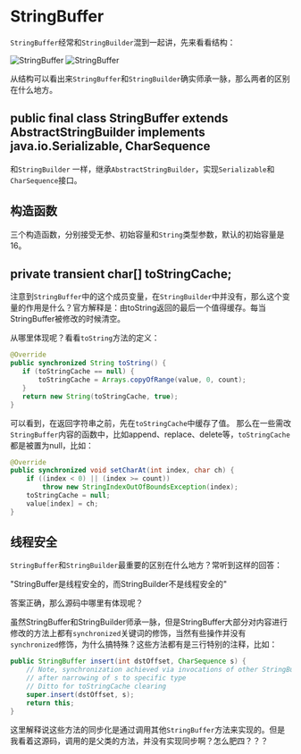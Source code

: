 # StringBuffer
`StringBuffer`经常和`StringBuilder`混到一起讲，先来看看结构：

![StringBuffer](http://ovn0i3kdg.bkt.clouddn.com/StringBuffer_structure_1.png)
![StringBuffer](http://ovn0i3kdg.bkt.clouddn.com/StringBuffer_structure_2.png)

从结构可以看出来`StringBuffer`和`StringBuilder`确实师承一脉，那么两者的区别在什么地方。

##  public final class StringBuffer extends AbstractStringBuilder implements java.io.Serializable, CharSequence

和`StringBuilder` 一样，继承`AbstractStringBuilder`，实现`Serializable`和`CharSequence`接口。

## 构造函数
三个构造函数，分别接受无参、初始容量和`String`类型参数，默认的初始容量是16。

##  private transient char[] toStringCache;
注意到`StringBuffer`中的这个成员变量，在`StringBuilder`中并没有，那么这个变量的作用是什么？官方解释是：由toString返回的最后一个值得缓存。每当StringBuffer被修改的时候清空。

从哪里体现呢？看看`toString`方法的定义：
```java
@Override
public synchronized String toString() {
   if (toStringCache == null) {
       toStringCache = Arrays.copyOfRange(value, 0, count);
   }
   return new String(toStringCache, true);
}
```
可以看到，在返回字符串之前，先在`toStringCache`中缓存了值。
那么在一些需改`StringBuffer`内容的函数中，比如append、replace、delete等，`toStringCache`都是被置为null，比如：
```java
@Override
public synchronized void setCharAt(int index, char ch) {
    if ((index < 0) || (index >= count))
        throw new StringIndexOutOfBoundsException(index);
    toStringCache = null;
    value[index] = ch;
}
```

## 线程安全

`StringBuffer`和`StringBuilder`最重要的区别在什么地方？常听到这样的回答：

"StringBuffer是线程安全的，而StringBuilder不是线程安全的"

答案正确，那么源码中哪里有体现呢？

虽然StringBuffer和StringBuilder师承一脉，但是StringBuffer大部分对内容进行修改的方法上都有`synchronized`关键词的修饰，当然有些操作并没有`synchronized`修饰，为什么搞特殊？这些方法都有是三行特别的注释，比如：
```java
public StringBuffer insert(int dstOffset, CharSequence s) {
    // Note, synchronization achieved via invocations of other StringBuffer methods
    // after narrowing of s to specific type
    // Ditto for toStringCache clearing
    super.insert(dstOffset, s);
    return this;
}
```
这里解释说这些方法的同步化是通过调用其他`StringBuffer`方法来实现的。但是我看着这源码，调用的是父类的方法，并没有实现同步啊？怎么肥四？？？
